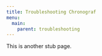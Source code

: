 ```yaml
---
title: Troubleshooting Chronograf
menu:
  main:
    parent: troubleshooting
---
```


This is another stub page.
